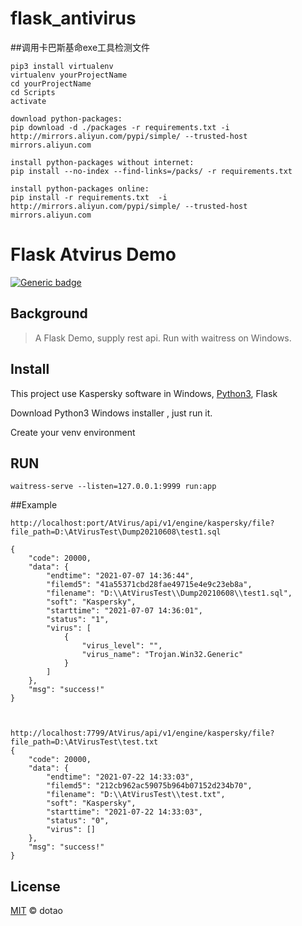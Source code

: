 # flask_antivirus
##调用卡巴斯基命exe工具检测文件


```notes
pip3 install virtualenv
virtualenv yourProjectName
cd yourProjectName
cd Scripts
activate

download python-packages:
pip download -d ./packages -r requirements.txt -i http://mirrors.aliyun.com/pypi/simple/ --trusted-host mirrors.aliyun.com

install python-packages without internet:
pip install --no-index --find-links=/packs/ -r requirements.txt

install python-packages online:
pip install -r requirements.txt  -i http://mirrors.aliyun.com/pypi/simple/ --trusted-host mirrors.aliyun.com
```

# Flask Atvirus Demo

[![Generic badge](https://img.shields.io/badge/<flask>-<windows>-<COLOR>.svg)]()


## Background

> A Flask Demo, supply rest api. Run with waitress on Windows.


## Install

This project use Kaspersky software in Windows,
[Python3](https://www.python.org/downloads/), Flask

Download Python3 Windows installer , just run it.

Create your venv environment

## RUN
```commandline
waitress-serve --listen=127.0.0.1:9999 run:app
```

##Example
```
http://localhost:port/AtVirus/api/v1/engine/kaspersky/file?file_path=D:\AtVirusTest\Dump20210608\test1.sql

{
    "code": 20000,
    "data": {
        "endtime": "2021-07-07 14:36:44",
        "filemd5": "41a55371cbd28fae49715e4e9c23eb8a",
        "filename": "D:\\AtVirusTest\\Dump20210608\\test1.sql",
        "soft": "Kaspersky",
        "starttime": "2021-07-07 14:36:01",
        "status": "1",
        "virus": [
            {
                "virus_level": "",
                "virus_name": "Trojan.Win32.Generic"
            }
        ]
    },
    "msg": "success!"
}



http://localhost:7799/AtVirus/api/v1/engine/kaspersky/file?file_path=D:\AtVirusTest\test.txt
{
    "code": 20000,
    "data": {
        "endtime": "2021-07-22 14:33:03",
        "filemd5": "212cb962ac59075b964b07152d234b70",
        "filename": "D:\\AtVirusTest\\test.txt",
        "soft": "Kaspersky",
        "starttime": "2021-07-22 14:33:03",
        "status": "0",
        "virus": []
    },
    "msg": "success!"
}

```

## License

[MIT](LICENSE) © dotao